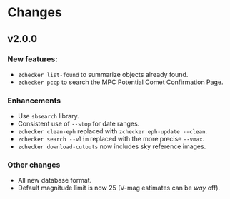 # Changes

## v2.0.0

### New features:
* ``zchecker list-found`` to summarize objects already found.
* ``zchecker pccp`` to search the MPC Potential Comet Confirmation Page.

### Enhancements
* Use ``sbsearch`` library.
* Consistent use of ``--stop`` for date ranges.
* ``zchecker clean-eph`` replaced with ``zchecker eph-update --clean``.
* ``zchecker search --vlim`` replaced with the more precise ``--vmax``.
* ``zchecker download-cutouts`` now includes sky reference images.

### Other changes
* All new database format.
* Default magnitude limit is now 25 (V-mag estimates can be _way_ off).
